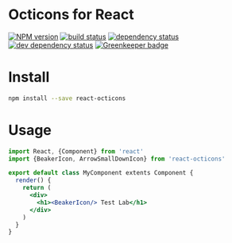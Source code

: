 # Octicons for React

[![NPM version][npm-image]][npm-url]
[![build status][travis-image]][travis-url]
[![dependency status][dependency-image]][dependency-url]
[![dev dependency status][dev-dependency-image]][dev-dependency-url]
[![Greenkeeper badge](greenkeeper-image)](greenkeeper-url)

# Install

```sh
npm install --save react-octicons
```

# Usage

```jsx
import React, {Component} from 'react'
import {BeakerIcon, ArrowSmallDownIcon} from 'react-octicons'

export default class MyComponent extents Component {
  render() {
    return (
      <div>
        <h1><BeakerIcon/> Test Lab</h1>
      </div>
    )
  }
}
```

[npm-image]: https://img.shields.io/npm/v/react-octicons.svg
[npm-url]: https://npmjs.org/package/react-octicons
[travis-image]: https://img.shields.io/travis/philschatz/react-octicons.svg
[travis-url]: https://travis-ci.org/philschatz/react-octicons
[dependency-image]: https://img.shields.io/david/philschatz/react-octicons.svg
[dependency-url]: https://david-dm.org/philschatz/react-octicons
[dev-dependency-image]: https://img.shields.io/david/dev/philschatz/react-octicons.svg
[dev-dependency-url]: https://david-dm.org/philschatz/react-octicons#info=devDependencies
[greenkeeper-image]: https://badges.greenkeeper.io/philschatz/react-octicons.svg
[greenkeeper-url]: https://greenkeeper.io
